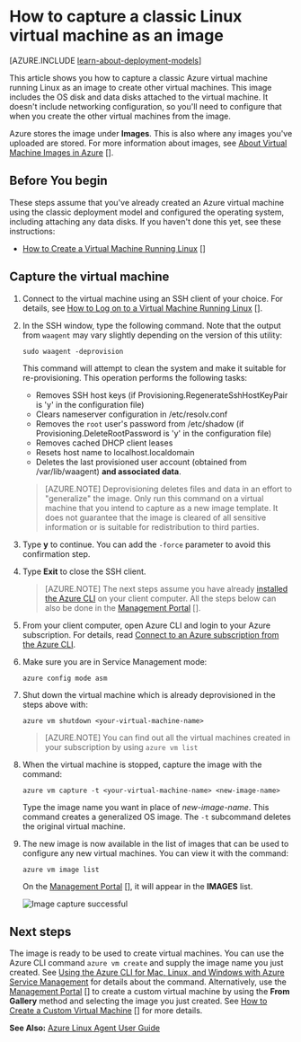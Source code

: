 <properties
	pageTitle="Capture an image of a Linux VM | Windows Azure"
	description="Learn how to capture an image of a Linux-based Azure virtual machine (VM) created with the classic deployment model."
	services="virtual-machines"
	documentationCenter=""
	authors="dsk-2015"
	manager="timlt"
	editor="tysonn"
	tags="azure-service-management"/>

<tags
	ms.service="virtual-machines"
	ms.date="10/14/2015"
	wacn.date=""/>


# How to capture a classic Linux virtual machine as an image

[AZURE.INCLUDE [learn-about-deployment-models](../includes/learn-about-deployment-models-classic-include.md)]

This article shows you how to capture a classic Azure virtual machine running Linux as an image to create other virtual machines. This image includes the OS disk and data disks attached to the virtual machine. It doesn't include networking configuration, so you'll need to configure that when you create the other virtual machines from the image.

Azure stores the image under **Images**. This is also where any images you've uploaded are stored. For more information about images, see [About Virtual Machine Images in Azure] [].

## Before You begin

These steps assume that you've already created an Azure virtual machine using the classic deployment model and configured the operating system, including attaching any data disks. If you haven't done this yet, see these instructions:

- [How to Create a Virtual Machine Running Linux] []


## Capture the virtual machine

1. Connect to the virtual machine using an SSH client of your choice. For details, see [How to Log on to a Virtual Machine Running Linux] [].

2. In the SSH window, type the following command.  Note that the output from `waagent` may vary slightly depending on the version of this utility:

	`sudo waagent -deprovision`

	This command will attempt to clean the system and make it suitable for re-provisioning. This operation performs the following tasks:

	- Removes SSH host keys (if Provisioning.RegenerateSshHostKeyPair is 'y' in the configuration file)
	- Clears nameserver configuration in /etc/resolv.conf
	- Removes the `root` user's password from /etc/shadow (if Provisioning.DeleteRootPassword is 'y' in the configuration file)
	- Removes cached DHCP client leases
	- Resets host name to localhost.localdomain
	- Deletes the last provisioned user account (obtained from /var/lib/waagent) **and associated data**.

	>[AZURE.NOTE] Deprovisioning deletes files and data in an effort to "generalize" the image. Only run this command on a virtual machine that you intend to capture as a new image template. It does not guarantee that the image is cleared of all sensitive information or is suitable for redistribution to third parties.


3. Type **y** to continue. You can add the `-force` parameter to avoid this confirmation step.

4. Type **Exit** to close the SSH client.


	>[AZURE.NOTE] The next steps assume you have already [installed the Azure CLI](/documentation/articles/xplat-cli-install) on your client computer. All the steps below can also be done in the [Management Portal] [].

5. From your client computer, open Azure CLI and login to your Azure subscription. For details, read [Connect to an Azure subscription from the Azure CLI](/documentation/articles/xplat-cli-connect).

6. Make sure you are in Service Management mode:

	`azure config mode asm`

7. Shut down the virtual machine which is already deprovisioned in the steps above with:

	`azure vm shutdown <your-virtual-machine-name>`

	>[AZURE.NOTE] You can find out all the virtual machines created in your subscription by using `azure vm list`

8. When the virtual machine is stopped, capture the image with the command:

	`azure vm capture -t <your-virtual-machine-name> <new-image-name>`

	Type the image name you want in place of _new-image-name_. This command creates a generalized OS image. The `-t` subcommand deletes the original virtual machine.

9.	The new image is now available in the list of images that can be used to configure any new virtual machines. You can view it with the command:

	`azure vm image list`

	On the [Management Portal] [], it will appear in the **IMAGES** list.

	![Image capture successful](./media/virtual-machines-linux-capture-image/VMCapturedImageAvailable.png)


## Next steps
The image is ready to be used to create virtual machines. You can use the Azure CLI command `azure vm create` and supply the image name you just created. See [Using the Azure CLI for Mac, Linux, and Windows with Azure Service Management](/documentation/articles/virtual-machines-command-line-tools) for details about the command. Alternatively, use the [Management Portal] [] to create a custom virtual machine by using the **From Gallery** method and selecting the image you just created. See [How to Create a Custom Virtual Machine] [] for more details.

**See Also:** [Azure Linux Agent User Guide](/documentation/articles/virtual-machines-linux-agent-user-guide)

[Management Portal]: http://manage.windowsazure.cn
[How to Log on to a Virtual Machine Running Linux]: virtual-machines-linux-how-to-log-on.md
[About Virtual Machine Images in Azure]: virtual-machines-images.md
[How to Create a Custom Virtual Machine]: virtual-machines-linux-create-custom.md
[How to Attach a Data Disk to a Virtual Machine]: storage-windows-attach-disk.md
[How to Create a Virtual Machine Running Linux]: virtual-machines-linux-tutorial.md
